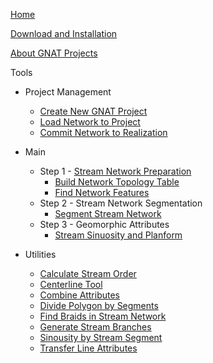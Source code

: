 [Home](https://github.com/SouthForkResearch/gnat/wiki)

[Download and Installation](releases)

[About GNAT Projects](GNAT_Project)

Tools
* Project Management
	* [Create New GNAT Project](Project_NewGNATProject)
	* [Load Network to Project](Project_LoadNetwork)
	* [Commit Network to Realization](Project_CommitRealization)

* Main
  * Step 1 - [Stream Network Preparation](https://github.com/SouthForkResearch/gnat/wiki/Stream-Network-Prep)
    * [Build Network Topology Table](https://github.com/SouthForkResearch/gnat/wiki/Build-Network-Topology-Table)
    * [Find Network Features](https://github.com/SouthForkResearch/gnat/wiki/Find-Network-Features)
  * Step 2 - Stream Network Segmentation
    * [Segment Stream Network](https://github.com/SouthForkResearch/gnat/wiki/Segment-Stream-Network)
  * Step 3 - Geomorphic Attributes
    * [Stream Sinuosity and Planform](https://github.com/SouthForkResearch/gnat/wiki/Stream-Sinuosity-and-Planform)
* Utilities
    * [Calculate Stream Order](https://github.com/SouthForkResearch/gnat/wiki/Calculate-Stream-Order)
    * [Centerline Tool](https://github.com/SouthForkResearch/gnat/wiki/Centerline-Tool)
    * [Combine Attributes](https://github.com/SouthForkResearch/gnat/wiki/CombineAttributes)
    * [Divide Polygon by Segments](https://github.com/SouthForkResearch/gnat/wiki/Divide-Polygon-by-Segments)
    * [Find Braids in Stream Network](https://github.com/SouthForkResearch/gnat/wiki/Find-Braids-in-Stream-Network)
    * [Generate Stream Branches](https://github.com/SouthForkResearch/gnat/wiki/Generate-Stream-Branches)
    * [Sinousity by Stream Segment](https://github.com/SouthForkResearch/gnat/wiki/Sinuosity-by-Segment)
    * [Transfer Line Attributes](https://github.com/SouthForkResearch/gnat/wiki/Transfer-Line-Attributes)